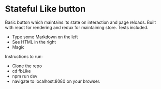 # Stateful Like button

Basic button which maintains its state on interaction and page reloads. Built with react for rendering and redux for maintaining store. Tests included.

  - Type some Markdown on the left
  - See HTML in the right
  - Magic

Instructions to run:
  - Clone the repo
  - cd fbLike
  - npm run dev
  - navigate to localhost:8080 on your browser.
